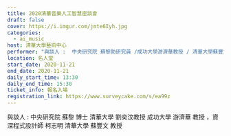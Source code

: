 ```yaml
---
title: 2020清華音樂人工智慧座談會
draft: false
cover: https://i.imgur.com/jmte6Iyh.jpg
categories:
  - ai_music
host: 清華大學藝術中心
performer: "與談人 :  中央研究院 蘇黎助研究員 /成功大學游濟華教授 / 清華大學蘇豐文 教授 / 程式設計師 / 柯志明"
location: 名人堂
start_date: 2020-11-21
end_date: 2020-11-21
daily_start_time: 13:30
daily_end_time: 15:30
ticket_info: 報名入場
registration_link: https://www.surveycake.com/s/ea99z
---
```

與談人 : 中央研究院 蘇黎 博士 清華大學  劉奕汶教授
         成功大學   游濟華 教授 ，資深程式設計師 柯志明
         清華大學   蘇豐文 教授